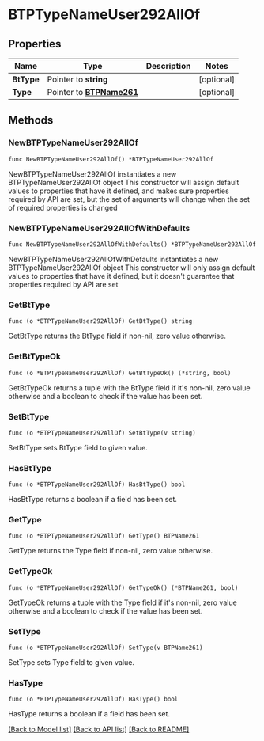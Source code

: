 # BTPTypeNameUser292AllOf

## Properties

Name | Type | Description | Notes
------------ | ------------- | ------------- | -------------
**BtType** | Pointer to **string** |  | [optional] 
**Type** | Pointer to [**BTPName261**](BTPName-261.md) |  | [optional] 

## Methods

### NewBTPTypeNameUser292AllOf

`func NewBTPTypeNameUser292AllOf() *BTPTypeNameUser292AllOf`

NewBTPTypeNameUser292AllOf instantiates a new BTPTypeNameUser292AllOf object
This constructor will assign default values to properties that have it defined,
and makes sure properties required by API are set, but the set of arguments
will change when the set of required properties is changed

### NewBTPTypeNameUser292AllOfWithDefaults

`func NewBTPTypeNameUser292AllOfWithDefaults() *BTPTypeNameUser292AllOf`

NewBTPTypeNameUser292AllOfWithDefaults instantiates a new BTPTypeNameUser292AllOf object
This constructor will only assign default values to properties that have it defined,
but it doesn't guarantee that properties required by API are set

### GetBtType

`func (o *BTPTypeNameUser292AllOf) GetBtType() string`

GetBtType returns the BtType field if non-nil, zero value otherwise.

### GetBtTypeOk

`func (o *BTPTypeNameUser292AllOf) GetBtTypeOk() (*string, bool)`

GetBtTypeOk returns a tuple with the BtType field if it's non-nil, zero value otherwise
and a boolean to check if the value has been set.

### SetBtType

`func (o *BTPTypeNameUser292AllOf) SetBtType(v string)`

SetBtType sets BtType field to given value.

### HasBtType

`func (o *BTPTypeNameUser292AllOf) HasBtType() bool`

HasBtType returns a boolean if a field has been set.

### GetType

`func (o *BTPTypeNameUser292AllOf) GetType() BTPName261`

GetType returns the Type field if non-nil, zero value otherwise.

### GetTypeOk

`func (o *BTPTypeNameUser292AllOf) GetTypeOk() (*BTPName261, bool)`

GetTypeOk returns a tuple with the Type field if it's non-nil, zero value otherwise
and a boolean to check if the value has been set.

### SetType

`func (o *BTPTypeNameUser292AllOf) SetType(v BTPName261)`

SetType sets Type field to given value.

### HasType

`func (o *BTPTypeNameUser292AllOf) HasType() bool`

HasType returns a boolean if a field has been set.


[[Back to Model list]](../README.md#documentation-for-models) [[Back to API list]](../README.md#documentation-for-api-endpoints) [[Back to README]](../README.md)



